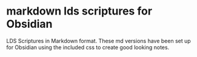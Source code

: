 # markdown lds scriptures for Obsidian
LDS Scriptures in Markdown format.  These md versions have been set up for Obsidian using the included css to create good looking notes.
